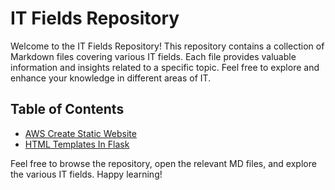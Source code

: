 # IT Fields Repository

Welcome to the IT Fields Repository! This repository contains a collection of Markdown files covering various IT fields. Each file provides valuable information and insights related to a specific topic. Feel free to explore and enhance your knowledge in different areas of IT.

## Table of Contents

<!-- Update the following list with the titles and descriptions of your MD files -->

- [AWS Create Static Website](AWSCreateStaticWebSite.md)
- [HTML Templates In Flask](HTMLTemplatesInFlask.md)

Feel free to browse the repository, open the relevant MD files, and explore the various IT fields. Happy learning!
